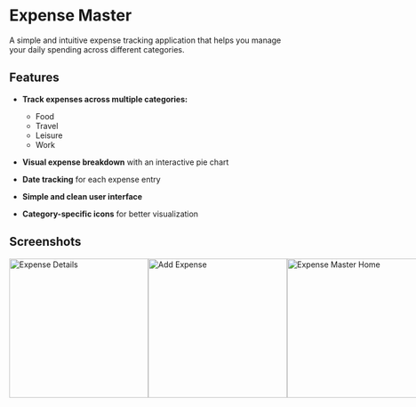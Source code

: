 # Expense Master

A simple and intuitive expense tracking application that helps you manage your daily spending across different categories.

## Features

- **Track expenses across multiple categories:**
  - Food
  - Travel
  - Leisure
  - Work

- **Visual expense breakdown** with an interactive pie chart
- **Date tracking** for each expense entry
- **Simple and clean user interface**
- **Category-specific icons** for better visualization

## Screenshots

<div style="display: flex; justify-content: space-between;">
  <img src="https://github.com/user-attachments/assets/0c60f9ae-b03f-46da-b56e-53ac08f664f8" width="250" alt="Expense Details"/>
  <img src="https://github.com/user-attachments/assets/f165ab5f-e277-4f4d-ab47-82a617dcc961" width="250" alt="Add Expense"/>
  <img src="https://github.com/user-attachments/assets/778f4502-05f7-4eca-b50f-1433d780ace6" width="250" alt="Expense Master Home"/>
</div>


